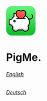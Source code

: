<img src="assets/appIconRounded.png" alt="PigMe. app icon" width="80"/>

# PigMe.

###### [English](pigme-app.github.io/en) 
###### [Deutsch](pigme-app.github.io/de)

